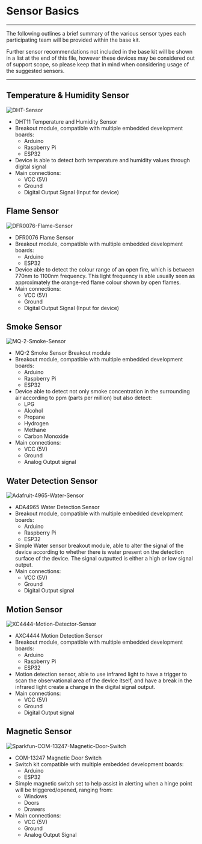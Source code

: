 # Sensor Basics

****

The following outlines a brief summary of the various sensor types each participating team will be provided within the base kit.

Further sensor recommendations not included in the base kit will be shown in a list at the end of this file, however these devices may be considered out of support scope, so please keep that in mind when considering usage of the suggested sensors.

****

## Temperature & Humidity Sensor

![DHT-Sensor](../3.3%20Sensor%20Basics/DHT11/DHT11-Sensor.jpeg)

- DHT11 Temperature and Humidity Sensor
- Breakout module, compatible with multiple embedded development boards:
  - Arduino
  - Raspberry Pi
  - ESP32
- Device is able to detect both temperature and humidity values through digital signal
- Main connections:
  - VCC (5V)
  - Ground
  - Digital Output Signal (Input for device)

## Flame Sensor

![DFR0076-Flame-Sensor](../3.3%20Sensor%20Basics/DFR0076-Flame-Sensor/DFR-0076-Flame_sensor.jpeg)

- DFR0076 Flame Sensor
- Breakout module, compatible with multiple embedded development boards:
  - Arduino
  - ESP32
- Device able to detect the colour range of an open fire, which is between 770nm to 1100nm frequency. This light frequency is able usually seen as approximately the orange-red flame colour shown by open flames.
- Main connections:
  - VCC (5V)
  - Ground
  - Digital Output Signal (Input for device)

## Smoke Sensor

![MQ-2-Smoke-Sensor](../3.3%20Sensor%20Basics/MQ-2-Smoke-Sensor/MQ-2-smoke-detector.jpeg)

- MQ-2 Smoke Sensor Breakout module
- Breakout module, compatible with multiple embedded development boards:
  - Arduino
  - Raspberry Pi
  - ESP32
- Device able to detect not only smoke concentration in the surrounding air according to ppm (parts per million) but also detect:
  - LPG
  - Alcohol
  - Propane
  - Hydrogen
  - Methane
  - Carbon Monoxide
- Main connections:
  - VCC (5V)
  - Ground
  - Analog Output signal

## Water Detection Sensor

![Adafruit-4965-Water-Sensor](../3.3%20Sensor%20Basics/ADA4965-Water-Sensor/ADA4965-Water-Sensor.jpeg)

- ADA4965 Water Detection Sensor
- Breakout module, compatible with multiple embedded development boards:
  - Arduino
  - Raspberry Pi
  - ESP32
- Simple Water sensor breakout module, able to alter the signal of the device according to whether there is water present on the detection surface of the device. The signal outputted is either a high or low signal output.
- Main connections:
  - VCC (5V)
  - Ground
  - Digital Output signal

## Motion Sensor

![XC4444-Motion-Detector-Sensor](../3.3%20Sensor%20Basics/XC4444-Motion-Sensor/XC4444-Motion-Detector.jpeg)

- AXC4444 Motion Detection Sensor
- Breakout module, compatible with multiple embedded development boards:
  - Arduino
  - Raspberry Pi
  - ESP32
- Motion detection sensor, able to use infrared light to have a trigger to scan the observational area of the device itself, and have a break in the infrared light create a change in the digital signal output.
- Main connections:
  - VCC (5V)
  - Ground
  - Digital Output signal

## Magnetic Sensor

![Sparkfun-COM-13247-Magnetic-Door-Switch](../3.3%20Sensor%20Basics/COM-13247-Magnetic-Door-set/COM-13247-Magnetic-Door-Switch-Set.jpeg)

- COM-13247 Magnetic Door Switch
- Switch kit compatible with multiple embedded development boards:
  - Arduino
  - ESP32
- Simple magnetic switch set to help assist in alerting when a hinge point will be triggered/opened, ranging from:
  - Windows
  - Doors
  - Drawers
- Main connections:
  - VCC (5V)
  - Ground
  - Analog Output Signal